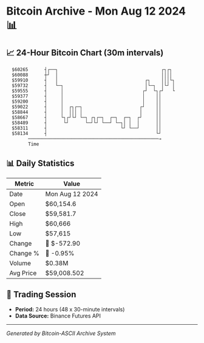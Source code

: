 # Bitcoin Archive - Mon Aug 12 2024 📊

## 📈 24-Hour Bitcoin Chart (30m intervals)

```
  $60265      ┤┌──┐                                      ┌┐┌┐  
  $60088      ┼┘  │                                      ││││  
  $59910      ┤   │                                ┌┐    │││└┐ 
  $59732      ┤   └─┐                              │└─┐  │└┘ │ 
  $59555      ┤     │                             ┌┘  └┐┌┘   └ 
  $59377      ┤     │                             │    ││      
  $59200      ┤     │                             │    ││      
  $59022      ┤     │  ┌┐┌─┐                     ┌┘    ││      
  $58844      ┤     │  │││ │                     │     ││      
  $58667      ┤     └┐┌┘└┘ └─┐ ┌┐┌─┐  ┌─┐  ┌─┐  ┌┘     ││      
  $58489      ┤      └┘      └─┘└┘ └──┘ └─┐│ │  │      ││      
  $58311      ┤                           └┘ └──┘      ││      
  $58134      ┤                                        └┘      
        ────────────────────────────────────────────────→
        Time
```

## 📊 Daily Statistics

| Metric | Value |
|--------|-------|
| Date | Mon Aug 12 2024 |
| Open | $60,154.6 |
| Close | $59,581.7 |
| High | $60,666 |
| Low | $57,615 |
| Change | 🔴 $-572.90 |
| Change % | 🔴 -0.95% |
| Volume | $0.38M |
| Avg Price | $59,008.502 |

## 📅 Trading Session

- **Period:** 24 hours (48 x 30-minute intervals)
- **Data Source:** Binance Futures API

---
*Generated by Bitcoin-ASCII Archive System*

